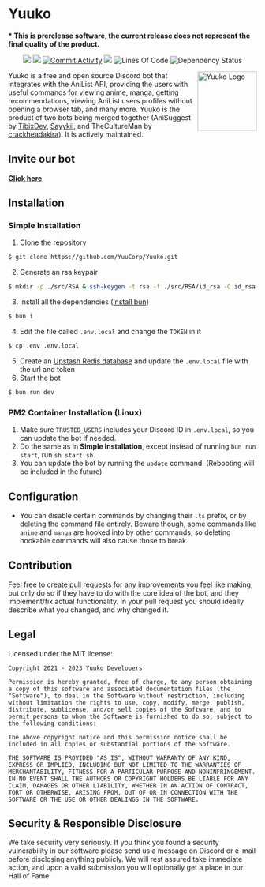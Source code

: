 # Yuuko

**\* This is prerelease software, the current release does not represent the final quality of the product.**

<p align="center">
    <a href="https://www.codacy.com?utm_source=github.com&amp;utm_medium=referral&amp;utm_content=YuuCorp/Yuuko&amp;utm_campaign=Badge_Grade" alt="Codacy Code Quality">
        <img src="https://app.codacy.com/project/badge/Grade/21b43885505b44a08784ad868babbd10" /></a>
    <a href="https://github.com/YuuCorp/Yuuko/blob/main/LICENSE" alt="MIT License Badge">
        <img src="https://img.shields.io/badge/license-MIT-brightgreen" /></a>
    <a href="https://github.com/YuuCorp/Yuuko/">
        <img src="https://img.shields.io/github/commit-activity/m/YuuCorp/Yuuko" alt="Commit Activity"/></a>
    <a href="https://discord.gg/WK3C4a5P">
        <img src="https://img.shields.io/discord/884525603628388372?label=Discord"></a>
        <img src="https://img.shields.io/tokei/lines/github/YuuCorp/Yuuko" alt="Lines Of Code">
       <img src="https://img.shields.io/david/YuuCorp/Yuuko" alt="Dependency Status">
</p>

<img src="https://i.imgur.com/8fFCTX1.png" align="right"
     alt="Yuuko Logo" width="120" height="120">

Yuuko is a free and open source Discord bot that integrates with the AniList API, providing the users with useful commands for viewing anime, manga, getting recommendations, viewing AniList users profiles without opening a browser tab, and many more. Yuuko is the product of two bots being merged together (AniSuggest by [TibixDev](https://github.com/TibixDev), [Sayykii](https://github.com/sayykii), and TheCultureMan by [crackheadakira](https://github.com/crackheadakira)). It is actively maintained.

## Invite our bot

[**Click here**](https://discord.com/api/oauth2/authorize?client_id=867010131745177621&permissions=139586748480&scope=bot)

## Installation

### Simple Installation

1. Clone the repository
```bash
$ git clone https://github.com/YuuCorp/Yuuko.git
```
2. Generate an rsa keypair
```bash
$ mkdir -p ./src/RSA & ssh-keygen -t rsa -f ./src/RSA/id_rsa -C id_rsa
```
3. Install all the dependencies ([install bun](https://bun.sh/))
```bash
$ bun i
```
4. Edit the file called `.env.local` and change the `TOKEN` in it
```bash
$ cp .env .env.local
```
5. Create an [Upstash Redis database](https://console.upstash.com/) and update the `.env.local` file with the url and token
6. Start the bot
```bash
$ bun run dev
```

### PM2 Container Installation (Linux)

1. Make sure `TRUSTED_USERS` includes your Discord ID in `.env.local`, so you can update the bot if needed.
2. Do the same as in **Simple Installation**, except instead of running `bun run start`, run `sh start.sh`.
3. You can update the bot by running the `update` command. (Rebooting will be included in the future)

## Configuration

- You can disable certain commands by changing their `.ts` prefix, or by deleting the command file entirely. Beware though, some commands like `anime` and `manga` are hooked into by other commands, so deleting hookable commands will also cause those to break.


## Contribution

Feel free to create pull requests for any improvements you feel like making, but only do so if they have to do with the core idea of the bot, and they implement/fix actual functionality. In your pull request you should ideally describe what you changed, and why changed it.

## Legal

Licensed under the MIT license:

```text
Copyright 2021 - 2023 Yuuko Developers

Permission is hereby granted, free of charge, to any person obtaining a copy of this software and associated documentation files (the "Software"), to deal in the Software without restriction, including without limitation the rights to use, copy, modify, merge, publish, distribute, sublicense, and/or sell copies of the Software, and to permit persons to whom the Software is furnished to do so, subject to the following conditions:

The above copyright notice and this permission notice shall be included in all copies or substantial portions of the Software.

THE SOFTWARE IS PROVIDED "AS IS", WITHOUT WARRANTY OF ANY KIND, EXPRESS OR IMPLIED, INCLUDING BUT NOT LIMITED TO THE WARRANTIES OF MERCHANTABILITY, FITNESS FOR A PARTICULAR PURPOSE AND NONINFRINGEMENT. IN NO EVENT SHALL THE AUTHORS OR COPYRIGHT HOLDERS BE LIABLE FOR ANY CLAIM, DAMAGES OR OTHER LIABILITY, WHETHER IN AN ACTION OF CONTRACT, TORT OR OTHERWISE, ARISING FROM, OUT OF OR IN CONNECTION WITH THE SOFTWARE OR THE USE OR OTHER DEALINGS IN THE SOFTWARE.
```

## Security & Responsible Disclosure

We take security very seriously. If you think you found a security vulnerability in our software please send us a message on Discord or e-mail before disclosing anything publicly. We will rest assured take immediate action, and upon a valid submission you will optionally get a place in our Hall of Fame.
